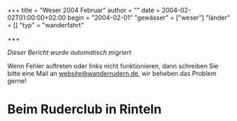 +++
title = "Weser 2004 Februar"
author = ""
date = 2004-02-02T01:00:00+02:00
begin = "2004-02-01"
"gewässer" = ["weser"]
"länder" = []
"typ" = "wanderfahrt"

+++


*Dieser Bericht wurde automatisch migriert*

Wenn Fehler auftreten oder links nicht funktionieren, dann schreiben Sie bitte eine Mail an website@wanderrudern.de, wir beheben das Problem gerne!



# Beim Ruderclub in Rinteln



